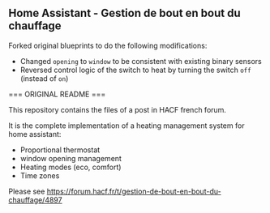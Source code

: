 ## Home Assistant - Gestion de bout en bout du chauffage

Forked original blueprints to do the following modifications:
* Changed `opening` to `window` to be consistent with existing binary sensors
* Reversed control logic of the switch to heat by turning the switch `off` (instead of `on`)

=== ORIGINAL README ===

This repository contains the files of a post in HACF french forum.

It is the complete implementation of a heating management system for home assistant: 
- Proportional thermostat
- window opening management
- Heating modes (eco, comfort)
- Time zones

Please see https://forum.hacf.fr/t/gestion-de-bout-en-bout-du-chauffage/4897

